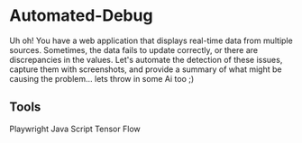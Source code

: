 # Automated-Debug
Uh oh! You have a web application that displays real-time data from multiple sources. Sometimes, the data fails to update correctly, or there are discrepancies in the values. 
Let's automate the detection of these issues, capture them with screenshots, and provide a summary of what might be causing the problem... lets throw in some Ai too ;)

## Tools

Playwright
Java Script
Tensor Flow

